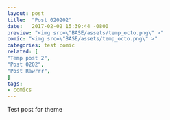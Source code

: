 ```yaml
---
layout: post
title:  "Post 020202"
date:   2017-02-02 15:39:44 -0800
preview: "<img src=\"BASE/assets/temp_octo.png\" >"
comic: "<img src=\"BASE/assets/temp_octo.png\" >"
categories: test comic
related: [
"Temp post 2",
"Post 0202",
"Post Rawrrr",
]
tags:
- comics
---
```



Test post for theme
